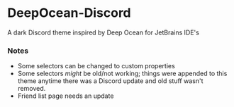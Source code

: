 # DeepOcean-Discord
A dark Discord theme inspired by Deep Ocean for JetBrains IDE's

### Notes

- Some selectors can be changed to custom properties
- Some selectors *might* be old/not working; things were appended to this theme anytime there was a Discord update and old stuff wasn't removed.
- Friend list page needs an update
